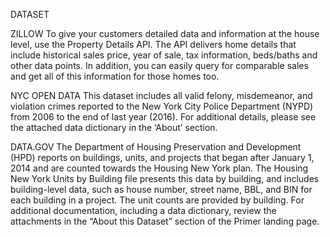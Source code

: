 DATASET

ZILLOW
To give your customers detailed data and information at the house level, use the Property Details API. The API delivers home details that include historical sales price, year of sale, tax information, beds/baths and other data points. In addition, you can easily query for comparable sales and get all of this information for those homes too.

NYC OPEN DATA
This dataset includes all valid felony, misdemeanor, and violation crimes reported to the New York City Police Department (NYPD) from 2006 to the end of last year (2016). For additional details, please see the attached data dictionary in the ‘About’ section.

DATA.GOV
The Department of Housing Preservation and Development (HPD) reports on buildings, units, and projects that began after January 1, 2014 and are counted towards the Housing New York plan. The Housing New York Units by Building file presents this data by building, and includes building-level data, such as house number, street name, BBL, and BIN for each building in a project. The unit counts are provided by building. For additional documentation, including a data dictionary, review the attachments in the “About this Dataset” section of the Primer landing page.


